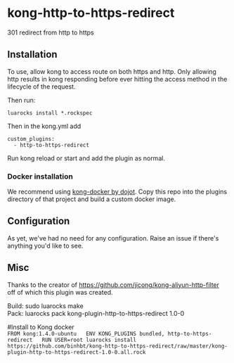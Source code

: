# kong-http-to-https-redirect
301 redirect from http to https

## Installation
To use, allow kong to access route on both https and http. Only allowing http results in kong responding before ever hitting the access method in the lifecycle of the request.

Then run:
```
luarocks install *.rockspec
```

Then in the kong.yml add 

```
custom_plugins:
  - http-to-https-redirect
```

Run kong reload or start and add the plugin as normal.

### Docker installation
We recommend using [kong-docker by dojot](https://github.com/dojot/kong). Copy this repo into the plugins directory of that project and build a custom docker image.

## Configuration
As yet, we've had no need for any configuration. Raise an issue if there's anything you'd like to see.

## Misc

Thanks to the creator of https://github.com/jicong/kong-aliyun-http-filter off of which this plugin was created.  


Build: sudo luarocks make  
Pack: luarocks pack kong-plugin-http-to-https-redirect 1.0-0  

#Install to Kong docker  
`FROM kong:1.4.0-ubuntu  
ENV KONG_PLUGINS bundled, http-to-https-redirect  
RUN USER=root luarocks install https://github.com/binhbt/kong-http-to-https-redirect/raw/master/kong-plugin-http-to-https-redirect-1.0-0.all.rock`  



